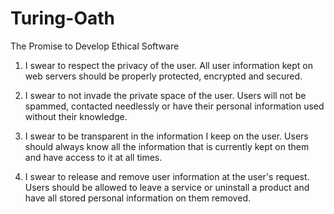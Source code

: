 Turing-Oath
===========

The Promise to Develop Ethical Software

1. I swear to respect the privacy of the user. All user information kept on web servers should be properly protected, encrypted and secured.

2. I swear to not invade the private space of the user. Users will not be spammed, contacted needlessly or have their personal information used without their knowledge.

3. I swear to be transparent in the information I keep on the user. Users should always know all the information that is currently kept on them and have access to it at all times.

4. I swear to release and remove user information at the user's request. Users should be allowed to leave a service or uninstall a product and have all stored personal information on them removed.


